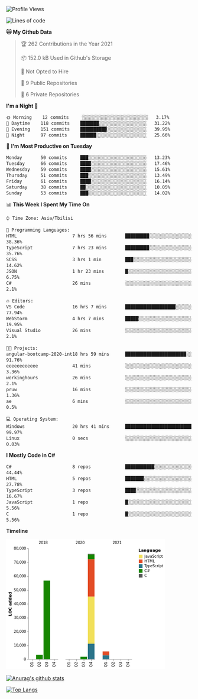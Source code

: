 <!--START_SECTION:waka-->
![Profile Views](http://img.shields.io/badge/Profile%20Views-41-blue)

![Lines of code](https://img.shields.io/badge/From%20Hello%20World%20I%27ve%20Written-143429%20lines%20of%20code-blue)

**🐱 My Github Data** 

> 🏆 262 Contributions in the Year 2021
 > 
> 📦 152.0 kB Used in Github's Storage 
 > 
> 🚫 Not Opted to Hire
 > 
> 📜 9 Public Repositories 
 > 
> 🔑 6 Private Repositories  
 > 
**I'm a Night 🦉** 

```text
🌞 Morning    12 commits     ░░░░░░░░░░░░░░░░░░░░░░░░░   3.17% 
🌆 Daytime    118 commits    ███████░░░░░░░░░░░░░░░░░░   31.22% 
🌃 Evening    151 commits    ██████████░░░░░░░░░░░░░░░   39.95% 
🌙 Night      97 commits     ██████░░░░░░░░░░░░░░░░░░░   25.66%

```
📅 **I'm Most Productive on Tuesday** 

```text
Monday       50 commits     ███░░░░░░░░░░░░░░░░░░░░░░   13.23% 
Tuesday      66 commits     ████░░░░░░░░░░░░░░░░░░░░░   17.46% 
Wednesday    59 commits     ████░░░░░░░░░░░░░░░░░░░░░   15.61% 
Thursday     51 commits     ███░░░░░░░░░░░░░░░░░░░░░░   13.49% 
Friday       61 commits     ████░░░░░░░░░░░░░░░░░░░░░   16.14% 
Saturday     38 commits     ██░░░░░░░░░░░░░░░░░░░░░░░   10.05% 
Sunday       53 commits     ███░░░░░░░░░░░░░░░░░░░░░░   14.02%

```


📊 **This Week I Spent My Time On** 

```text
⌚︎ Time Zone: Asia/Tbilisi

💬 Programming Languages: 
HTML                     7 hrs 56 mins       █████████░░░░░░░░░░░░░░░░   38.36% 
TypeScript               7 hrs 23 mins       █████████░░░░░░░░░░░░░░░░   35.76% 
SCSS                     3 hrs 1 min         ███░░░░░░░░░░░░░░░░░░░░░░   14.62% 
JSON                     1 hr 23 mins        █░░░░░░░░░░░░░░░░░░░░░░░░   6.75% 
C#                       26 mins             ░░░░░░░░░░░░░░░░░░░░░░░░░   2.1%

🔥 Editors: 
VS Code                  16 hrs 7 mins       ███████████████████░░░░░░   77.94% 
WebStorm                 4 hrs 7 mins        █████░░░░░░░░░░░░░░░░░░░░   19.95% 
Visual Studio            26 mins             ░░░░░░░░░░░░░░░░░░░░░░░░░   2.1%

🐱‍💻 Projects: 
angular-bootcamp-2020-int18 hrs 59 mins      ███████████████████████░░   91.76% 
eeeeeeeeeeee             41 mins             ░░░░░░░░░░░░░░░░░░░░░░░░░   3.36% 
workinghours             26 mins             ░░░░░░░░░░░░░░░░░░░░░░░░░   2.1% 
pruw                     16 mins             ░░░░░░░░░░░░░░░░░░░░░░░░░   1.36% 
ae                       6 mins              ░░░░░░░░░░░░░░░░░░░░░░░░░   0.5%

💻 Operating System: 
Windows                  20 hrs 41 mins      █████████████████████████   99.97% 
Linux                    0 secs              ░░░░░░░░░░░░░░░░░░░░░░░░░   0.03%

```

**I Mostly Code in C#** 

```text
C#                       8 repos             ███████████░░░░░░░░░░░░░░   44.44% 
HTML                     5 repos             ███████░░░░░░░░░░░░░░░░░░   27.78% 
TypeScript               3 repos             ████░░░░░░░░░░░░░░░░░░░░░   16.67% 
JavaScript               1 repo              █░░░░░░░░░░░░░░░░░░░░░░░░   5.56% 
C                        1 repo              █░░░░░░░░░░░░░░░░░░░░░░░░   5.56%

```


**Timeline**

![Chart not found](https://raw.githubusercontent.com/LukeSamkharadze/LukeSamkharadze/main/charts/bar_graph.png) 


<!--END_SECTION:waka-->

[![Anurag's github stats](https://github-readme-stats.vercel.app/api?username=LukeSamkharadze&count_private=true&theme=dark&show_icons=true&custom_title=Github%20Stats)](https://github.com/anuraghazra/github-readme-stats) 

[![Top Langs](https://github-readme-stats.vercel.app/api/top-langs/?username=LukeSamkharadze&theme=dark&langs_count=9&custom_title=Repositories)](https://github.com/anuraghazra/github-readme-stats)

<!--
[![Anurag's github stats](https://github-readme-stats.vercel.app/api?username=LukeSamkharadze&count_private=true&theme=dark&show_icons=true&custom_title=Github%20Stats)](https://github.com/anuraghazra/github-readme-stats)
[![willianrod's wakatime stats](https://github-readme-stats.vercel.app/api/wakatime?username=LukeSamkharadze&theme=dark&langs_count=9&custom_title=Weekly%20Stats)](https://github.com/anuraghazra/github-readme-stats)
[![Top Langs](https://github-readme-stats.vercel.app/api/top-langs/?username=LukeSamkharadze&theme=dark&langs_count=9&custom_title=Repositories)](https://github.com/anuraghazra/github-readme-stats)
-->

